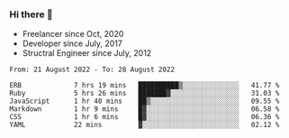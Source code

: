 ### Hi there 👋

- Freelancer since Oct, 2020
- Developer since July, 2017
- Structral Engineer since July, 2012

<!--START_SECTION:waka-->

```text
From: 21 August 2022 - To: 28 August 2022

ERB             7 hrs 19 mins   ██████████▒░░░░░░░░░░░░░░   41.77 %
Ruby            5 hrs 26 mins   ███████▓░░░░░░░░░░░░░░░░░   31.03 %
JavaScript      1 hr 40 mins    ██▒░░░░░░░░░░░░░░░░░░░░░░   09.55 %
Markdown        1 hr 9 mins     █▓░░░░░░░░░░░░░░░░░░░░░░░   06.58 %
CSS             1 hr 6 mins     █▓░░░░░░░░░░░░░░░░░░░░░░░   06.36 %
YAML            22 mins         ▓░░░░░░░░░░░░░░░░░░░░░░░░   02.12 %
```

<!--END_SECTION:waka-->

